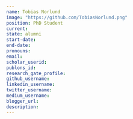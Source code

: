 ```yaml
---
name: Tobias Norlund
image: "https://github.com/TobiasNorlund.png"
position: PhD Student
current:
state: alumni
start-date:
end-date:
pronouns:
email:
scholar_userid:
publons_id:
research_gate_profile:
github_username:
linkedin_username:
twitter_username:
medium_username:
blogger_url:
description:
---
```

